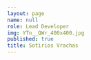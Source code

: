 ```yaml
---
layout: page
name: null
role: Lead Developer
img: YTn__QWr_400x400.jpg
published: true
title: Sotirios Vrachas
---
```

